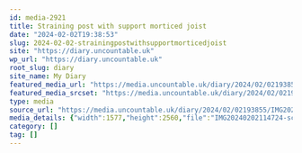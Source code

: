 ```yaml
---
id: media-2921
title: Straining post with support morticed joist
date: "2024-02-02T19:38:53"
slug: 2024-02-02-strainingpostwithsupportmorticedjoist
site: "https://diary.uncountable.uk"
wp_url: "https://diary.uncountable.uk"
root_slug: diary
site_name: My Diary
featured_media_url: "https://media.uncountable.uk/diary/2024/02/02193855/IMG20240202114724-scaled.jpg"
featured_media_srcset: "https://media.uncountable.uk/diary/2024/02/02193855/IMG20240202114724-185x300.jpg 185w, https://media.uncountable.uk/diary/2024/02/02193855/IMG20240202114724-631x1024.jpg 631w, https://media.uncountable.uk/diary/2024/02/02193855/IMG20240202114724-150x150.jpg 150w, https://media.uncountable.uk/diary/2024/02/02193855/IMG20240202114724-394x640.jpg 394w, https://media.uncountable.uk/diary/2024/02/02193855/IMG20240202114724-scaled.jpg 1577w"
type: media
source_url: "https://media.uncountable.uk/diary/2024/02/02193855/IMG20240202114724-scaled.jpg"
media_details: {"width":1577,"height":2560,"file":"IMG20240202114724-scaled.jpg","filesize":1400337,"sizes":{"medium":{"file":"IMG20240202114724-185x300.jpg","width":185,"height":300,"filesize":33271,"mime_type":"image/jpeg","source_url":"https://media.uncountable.uk/diary/2024/02/02193855/IMG20240202114724-185x300.jpg"},"large":{"file":"IMG20240202114724-631x1024.jpg","width":631,"height":1024,"filesize":281781,"mime_type":"image/jpeg","source_url":"https://media.uncountable.uk/diary/2024/02/02193855/IMG20240202114724-631x1024.jpg"},"thumbnail":{"file":"IMG20240202114724-150x150.jpg","width":150,"height":150,"filesize":20177,"mime_type":"image/jpeg","source_url":"https://media.uncountable.uk/diary/2024/02/02193855/IMG20240202114724-150x150.jpg"},"mobwidth":{"file":"IMG20240202114724-394x640.jpg","width":394,"height":640,"filesize":115623,"mime_type":"image/jpeg","source_url":"https://media.uncountable.uk/diary/2024/02/02193855/IMG20240202114724-394x640.jpg"},"full":{"file":"IMG20240202114724-scaled.jpg","width":1577,"height":2560,"mime_type":"image/jpeg","source_url":"https://media.uncountable.uk/diary/2024/02/02193855/IMG20240202114724-scaled.jpg"}},"image_meta":{"aperture":"1.88","credit":"","camera":"OnePlus Nord2 5G","caption":"","created_timestamp":"1706874444","copyright":"","focal_length":"5.59","iso":"100","shutter_speed":"0.00956","title":"","orientation":"1","keywords":[]},"original_image":"IMG20240202114724.jpg"}
category: []
tag: []
---
```


